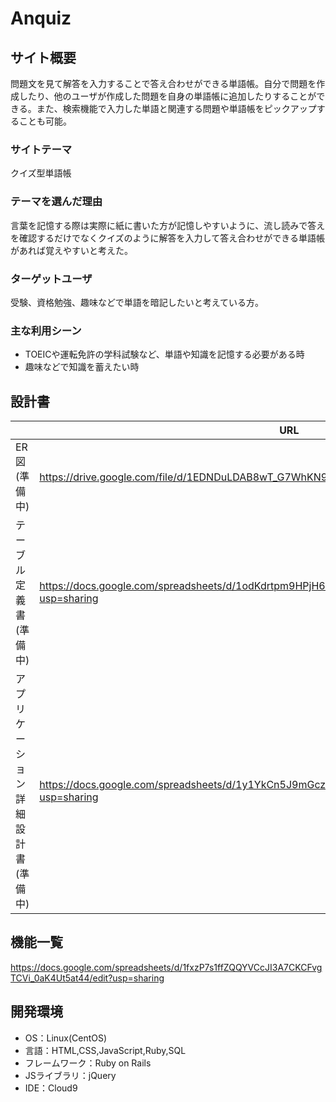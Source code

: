 # Anquiz

## サイト概要
問題文を見て解答を入力することで答え合わせができる単語帳。自分で問題を作成したり、他のユーザが作成した問題を自身の単語帳に追加したりすることができる。また、検索機能で入力した単語と関連する問題や単語帳をピックアップすることも可能。

### サイトテーマ
クイズ型単語帳

### テーマを選んだ理由
言葉を記憶する際は実際に紙に書いた方が記憶しやすいように、流し読みで答えを確認するだけでなくクイズのように解答を入力して答え合わせができる単語帳があれば覚えやすいと考えた。

### ターゲットユーザ
受験、資格勉強、趣味などで単語を暗記したいと考えている方。

### 主な利用シーン
- TOEICや運転免許の学科試験など、単語や知識を記憶する必要がある時
- 趣味などで知識を蓄えたい時

## 設計書
||URL|
|----|----|
|ER図(準備中)|https://drive.google.com/file/d/1EDNDuLDAB8wT_G7WhKN9qyQN976-NcOR/view?usp=sharing|
|テーブル定義書(準備中)|https://docs.google.com/spreadsheets/d/1odKdrtpm9HPjH6naqYF52C4Z_irwWXGRZM2_XaxmQpk/edit?usp=sharing|
|アプリケーション詳細設計書(準備中)|https://docs.google.com/spreadsheets/d/1y1YkCn5J9mGcz5sz5GvBgfrlzWChhMOboMcvo1fC1GY/edit?usp=sharing|

## 機能一覧
https://docs.google.com/spreadsheets/d/1fxzP7s1ffZQQYVCcJI3A7CKCFvgTCVi_0aK4Ut5at44/edit?usp=sharing

## 開発環境
- OS：Linux(CentOS)
- 言語：HTML,CSS,JavaScript,Ruby,SQL
- フレームワーク：Ruby on Rails
- JSライブラリ：jQuery
- IDE：Cloud9

